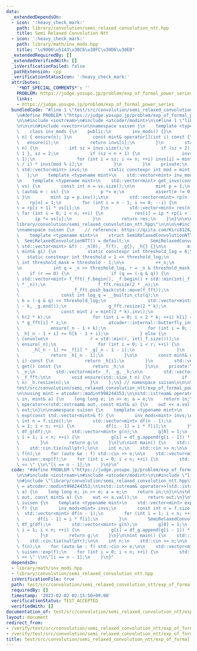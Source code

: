 ```yaml
---
data:
  _extendedDependsOn:
  - icon: ':heavy_check_mark:'
    path: library/convolution/semi_relaxed_convolution_ntt.hpp
    title: Semi Relaxed Convolution Ntt
  - icon: ':heavy_check_mark:'
    path: library/math/inv_mods.hpp
    title: "\u9006\u5143\u30C6\u30FC\u30D6\u30EB"
  _extendedRequiredBy: []
  _extendedVerifiedWith: []
  _isVerificationFailed: false
  _pathExtension: cpp
  _verificationStatusIcon: ':heavy_check_mark:'
  attributes:
    '*NOT_SPECIAL_COMMENTS*': ''
    PROBLEM: https://judge.yosupo.jp/problem/exp_of_formal_power_series
    links:
    - https://judge.yosupo.jp/problem/exp_of_formal_power_series
  bundledCode: "#line 1 \"test/src/convolution/semi_relaxed_convolution_ntt/exp_of_formal_power_series.test.cpp\"\
    \n#define PROBLEM \"https://judge.yosupo.jp/problem/exp_of_formal_power_series\"\
    \n\n#include <iostream>\n#include <atcoder/modint>\n\n#line 1 \"library/math/inv_mods.hpp\"\
    \n\n\n\n#include <vector>\n\nnamespace suisen {\n    template <typename mint>\n\
    \    class inv_mods {\n    public:\n        inv_mods() {}\n        inv_mods(int\
    \ n) { ensure(n); }\n        const mint& operator[](int i) const {\n         \
    \   ensure(i);\n            return invs[i];\n        }\n        static void ensure(int\
    \ n) {\n            int sz = invs.size();\n            if (sz < 2) invs = { 0,\
    \ 1 }, sz = 2;\n            if (sz < n + 1) {\n                invs.resize(n +\
    \ 1);\n                for (int i = sz; i <= n; ++i) invs[i] = mint(mod - mod\
    \ / i) * invs[mod % i];\n            }\n        }\n    private:\n        static\
    \ std::vector<mint> invs;\n        static constexpr int mod = mint::mod();\n \
    \   };\n    template <typename mint>\n    std::vector<mint> inv_mods<mint>::invs{};\n\
    \n    template <typename mint>\n    std::vector<mint> get_invs(const std::vector<mint>&\
    \ vs) {\n        const int n = vs.size();\n\n        mint p = 1;\n        for\
    \ (auto& e : vs) {\n            p *= e;\n            assert(e != 0);\n       \
    \ }\n        mint ip = p.inv();\n\n        std::vector<mint> rp(n + 1);\n    \
    \    rp[n] = 1;\n        for (int i = n - 1; i >= 0; --i) {\n            rp[i]\
    \ = rp[i + 1] * vs[i];\n        }\n        std::vector<mint> res(n);\n       \
    \ for (int i = 0; i < n; ++i) {\n            res[i] = ip * rp[i + 1];\n      \
    \      ip *= vs[i];\n        }\n        return res;\n    }\n}\n\n\n#line 1 \"\
    library/convolution/semi_relaxed_convolution_ntt.hpp\"\n\n\n\n#include <atcoder/convolution>\n\
    \nnamespace suisen {\n    // reference: https://qiita.com/Kiri8128/items/1738d5403764a0e26b4c\n\
    \    template <typename mint>\n    struct SemiRelaxedConvolutionNTT {\n      \
    \  SemiRelaxedConvolutionNTT() = default;\n        SemiRelaxedConvolutionNTT(const\
    \ std::vector<mint> &f) : _n(0), _f(f), _g{}, _h{} {}\n\n        mint append(const\
    \ mint& gi) {\n            static constexpr int threshold_log = 6;\n         \
    \   static constexpr int threshold = 1 << threshold_log;\n            static constexpr\
    \ int threshold_mask = threshold - 1;\n\n            ++_n;\n            _g.push_back(gi);\n\
    \n            int q = _n >> threshold_log, r = _n & threshold_mask;\n        \
    \    if (r == 0) {\n                if (q == (-q & q)) {\n                   \
    \ std::vector<mint> f_fft(_f.begin(), _f.begin() + std::min(int(_f.size()), 2\
    \ * _n));\n                    f_fft.resize(2 * _n);\n                    atcoder::internal::butterfly(f_fft);\n\
    \                    _f_fft.push_back(std::move(f_fft));\n                }\n\
    \                const int log_q = __builtin_ctz(q);\n                const int\
    \ k = (-q & q) << threshold_log;\n                std::vector<mint> g_fft(_g.end()\
    \ - k, _g.end());\n                g_fft.resize(2 * k);\n                atcoder::internal::butterfly(g_fft);\n\
    \                const mint z = mint(2 * k).inv();\n                std::vector<mint>\
    \ h(2 * k);\n                for (int i = 0; i < 2 * k; ++i) h[i] = _f_fft[log_q][i]\
    \ * g_fft[i] * z;\n                atcoder::internal::butterfly_inv(h);\n    \
    \            ensure(_n - 1 + k);\n                for (int i = 0; i < k; ++i)\
    \ _h[_n - 1 + i] += h[k - 1 + i];\n            } else {\n                // naive\
    \ convolve\n                r = std::min(r, int(_f.size()));\n               \
    \ ensure(_n);\n                for (int i = 0; i < r; ++i) {\n               \
    \     _h[_n - 1] += _f[i] * _g[_n - 1 - i];\n                }\n            }\n\
    \            return _h[_n - 1];\n        }\n\n        const mint& operator[](int\
    \ i) const {\n            return _h[i];\n        }\n        std::vector<mint>\
    \ get() const {\n            return _h;\n        }\n\n    private:\n        int\
    \ _n;\n        std::vector<mint> _f, _g, _h;\n\n        std::vector<std::vector<mint>>\
    \ _f_fft;\n\n        void ensure(std::size_t n) {\n            if (_h.size() <\
    \ n) _h.resize(n);\n        }\n    };\n} // namespace suisen\n\n\n\n#line 8 \"\
    test/src/convolution/semi_relaxed_convolution_ntt/exp_of_formal_power_series.test.cpp\"\
    \n\nusing mint = atcoder::modint998244353;\n\nstd::istream& operator>>(std::istream&\
    \ in, mint& a) {\n    long long e; in >> e; a = e;\n    return in;\n}\n\nstd::ostream&\
    \ operator<<(std::ostream& out, const mint& a) {\n    out << a.val();\n    return\
    \ out;\n}\n\nnamespace suisen {\n    template <typename mint>\n    std::vector<mint>\
    \ exp(const std::vector<mint>& f) {\n        inv_mods<mint> invs;\n        const\
    \ int n = f.size();\n        std::vector<mint> df(n - 1);\n        for (int i\
    \ = 1; i < n; ++i) {\n            df[i - 1] = i * f[i];\n        }\n        SemiRelaxedConvolutionNTT<mint>\
    \ df_g(df);\n        std::vector<mint> g(n);\n        g[0] = 1;\n        for (int\
    \ i = 1; i < n; ++i) {\n            g[i] = df_g.append(g[i - 1]) * invs[i];\n\
    \        }\n        return g;\n    }\n}\n\nint main() {\n    std::ios::sync_with_stdio(false);\n\
    \    std::cin.tie(nullptr);\n\n    int n;\n    std::cin >> n;\n\n    std::vector<mint>\
    \ f(n);\n    for (auto &e : f) std::cin >> e;\n\n    std::vector<mint> exp_f =\
    \ suisen::exp(f);\n    for (int i = 0; i < n; ++i) {\n        std::cout << exp_f[i]\
    \ << \" \\n\"[i == n - 1];\n    }\n}\n"
  code: "#define PROBLEM \"https://judge.yosupo.jp/problem/exp_of_formal_power_series\"\
    \n\n#include <iostream>\n#include <atcoder/modint>\n\n#include \"library/math/inv_mods.hpp\"\
    \n#include \"library/convolution/semi_relaxed_convolution_ntt.hpp\"\n\nusing mint\
    \ = atcoder::modint998244353;\n\nstd::istream& operator>>(std::istream& in, mint&\
    \ a) {\n    long long e; in >> e; a = e;\n    return in;\n}\n\nstd::ostream& operator<<(std::ostream&\
    \ out, const mint& a) {\n    out << a.val();\n    return out;\n}\n\nnamespace\
    \ suisen {\n    template <typename mint>\n    std::vector<mint> exp(const std::vector<mint>&\
    \ f) {\n        inv_mods<mint> invs;\n        const int n = f.size();\n      \
    \  std::vector<mint> df(n - 1);\n        for (int i = 1; i < n; ++i) {\n     \
    \       df[i - 1] = i * f[i];\n        }\n        SemiRelaxedConvolutionNTT<mint>\
    \ df_g(df);\n        std::vector<mint> g(n);\n        g[0] = 1;\n        for (int\
    \ i = 1; i < n; ++i) {\n            g[i] = df_g.append(g[i - 1]) * invs[i];\n\
    \        }\n        return g;\n    }\n}\n\nint main() {\n    std::ios::sync_with_stdio(false);\n\
    \    std::cin.tie(nullptr);\n\n    int n;\n    std::cin >> n;\n\n    std::vector<mint>\
    \ f(n);\n    for (auto &e : f) std::cin >> e;\n\n    std::vector<mint> exp_f =\
    \ suisen::exp(f);\n    for (int i = 0; i < n; ++i) {\n        std::cout << exp_f[i]\
    \ << \" \\n\"[i == n - 1];\n    }\n}"
  dependsOn:
  - library/math/inv_mods.hpp
  - library/convolution/semi_relaxed_convolution_ntt.hpp
  isVerificationFile: true
  path: test/src/convolution/semi_relaxed_convolution_ntt/exp_of_formal_power_series.test.cpp
  requiredBy: []
  timestamp: '2023-02-02 02:15:56+09:00'
  verificationStatus: TEST_ACCEPTED
  verifiedWith: []
documentation_of: test/src/convolution/semi_relaxed_convolution_ntt/exp_of_formal_power_series.test.cpp
layout: document
redirect_from:
- /verify/test/src/convolution/semi_relaxed_convolution_ntt/exp_of_formal_power_series.test.cpp
- /verify/test/src/convolution/semi_relaxed_convolution_ntt/exp_of_formal_power_series.test.cpp.html
title: test/src/convolution/semi_relaxed_convolution_ntt/exp_of_formal_power_series.test.cpp
---
```

